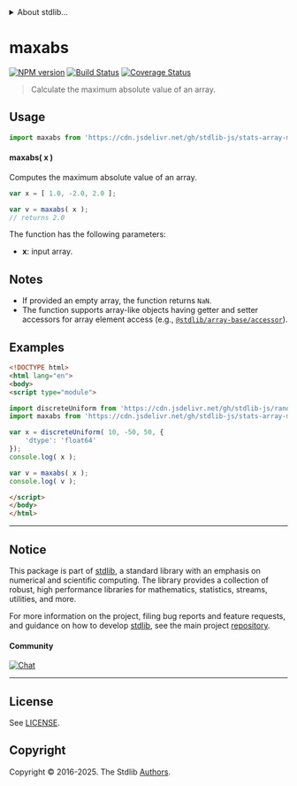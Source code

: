 <!--

@license Apache-2.0

Copyright (c) 2025 The Stdlib Authors.

Licensed under the Apache License, Version 2.0 (the "License");
you may not use this file except in compliance with the License.
You may obtain a copy of the License at

   http://www.apache.org/licenses/LICENSE-2.0

Unless required by applicable law or agreed to in writing, software
distributed under the License is distributed on an "AS IS" BASIS,
WITHOUT WARRANTIES OR CONDITIONS OF ANY KIND, either express or implied.
See the License for the specific language governing permissions and
limitations under the License.

-->


<details>
  <summary>
    About stdlib...
  </summary>
  <p>We believe in a future in which the web is a preferred environment for numerical computation. To help realize this future, we've built stdlib. stdlib is a standard library, with an emphasis on numerical and scientific computation, written in JavaScript (and C) for execution in browsers and in Node.js.</p>
  <p>The library is fully decomposable, being architected in such a way that you can swap out and mix and match APIs and functionality to cater to your exact preferences and use cases.</p>
  <p>When you use stdlib, you can be absolutely certain that you are using the most thorough, rigorous, well-written, studied, documented, tested, measured, and high-quality code out there.</p>
  <p>To join us in bringing numerical computing to the web, get started by checking us out on <a href="https://github.com/stdlib-js/stdlib">GitHub</a>, and please consider <a href="https://opencollective.com/stdlib">financially supporting stdlib</a>. We greatly appreciate your continued support!</p>
</details>

# maxabs

[![NPM version][npm-image]][npm-url] [![Build Status][test-image]][test-url] [![Coverage Status][coverage-image]][coverage-url] <!-- [![dependencies][dependencies-image]][dependencies-url] -->

> Calculate the maximum absolute value of an array.

<section class="intro">

</section>

<!-- /.intro -->



<section class="usage">

## Usage

```javascript
import maxabs from 'https://cdn.jsdelivr.net/gh/stdlib-js/stats-array-maxabs@esm/index.mjs';
```

#### maxabs( x )

Computes the maximum absolute value of an array.

```javascript
var x = [ 1.0, -2.0, 2.0 ];

var v = maxabs( x );
// returns 2.0
```

The function has the following parameters:

-   **x**: input array.

</section>

<!-- /.usage -->

<section class="notes">

## Notes

-   If provided an empty array, the function returns `NaN`.
-   The function supports array-like objects having getter and setter accessors for array element access (e.g., [`@stdlib/array-base/accessor`][@stdlib/array/base/accessor]).

</section>

<!-- /.notes -->

<section class="examples">

## Examples

<!-- eslint no-undef: "error" -->

```html
<!DOCTYPE html>
<html lang="en">
<body>
<script type="module">

import discreteUniform from 'https://cdn.jsdelivr.net/gh/stdlib-js/random-array-discrete-uniform@esm/index.mjs';
import maxabs from 'https://cdn.jsdelivr.net/gh/stdlib-js/stats-array-maxabs@esm/index.mjs';

var x = discreteUniform( 10, -50, 50, {
    'dtype': 'float64'
});
console.log( x );

var v = maxabs( x );
console.log( v );

</script>
</body>
</html>
```

</section>

<!-- /.examples -->

<!-- Section for related `stdlib` packages. Do not manually edit this section, as it is automatically populated. -->

<section class="related">

</section>

<!-- /.related -->

<!-- Section for all links. Make sure to keep an empty line after the `section` element and another before the `/section` close. -->


<section class="main-repo" >

* * *

## Notice

This package is part of [stdlib][stdlib], a standard library with an emphasis on numerical and scientific computing. The library provides a collection of robust, high performance libraries for mathematics, statistics, streams, utilities, and more.

For more information on the project, filing bug reports and feature requests, and guidance on how to develop [stdlib][stdlib], see the main project [repository][stdlib].

#### Community

[![Chat][chat-image]][chat-url]

---

## License

See [LICENSE][stdlib-license].


## Copyright

Copyright &copy; 2016-2025. The Stdlib [Authors][stdlib-authors].

</section>

<!-- /.stdlib -->

<!-- Section for all links. Make sure to keep an empty line after the `section` element and another before the `/section` close. -->

<section class="links">

[npm-image]: http://img.shields.io/npm/v/@stdlib/stats-array-maxabs.svg
[npm-url]: https://npmjs.org/package/@stdlib/stats-array-maxabs

[test-image]: https://github.com/stdlib-js/stats-array-maxabs/actions/workflows/test.yml/badge.svg?branch=main
[test-url]: https://github.com/stdlib-js/stats-array-maxabs/actions/workflows/test.yml?query=branch:main

[coverage-image]: https://img.shields.io/codecov/c/github/stdlib-js/stats-array-maxabs/main.svg
[coverage-url]: https://codecov.io/github/stdlib-js/stats-array-maxabs?branch=main

<!--

[dependencies-image]: https://img.shields.io/david/stdlib-js/stats-array-maxabs.svg
[dependencies-url]: https://david-dm.org/stdlib-js/stats-array-maxabs/main

-->

[chat-image]: https://img.shields.io/gitter/room/stdlib-js/stdlib.svg
[chat-url]: https://app.gitter.im/#/room/#stdlib-js_stdlib:gitter.im

[stdlib]: https://github.com/stdlib-js/stdlib

[stdlib-authors]: https://github.com/stdlib-js/stdlib/graphs/contributors

[umd]: https://github.com/umdjs/umd
[es-module]: https://developer.mozilla.org/en-US/docs/Web/JavaScript/Guide/Modules

[deno-url]: https://github.com/stdlib-js/stats-array-maxabs/tree/deno
[deno-readme]: https://github.com/stdlib-js/stats-array-maxabs/blob/deno/README.md
[umd-url]: https://github.com/stdlib-js/stats-array-maxabs/tree/umd
[umd-readme]: https://github.com/stdlib-js/stats-array-maxabs/blob/umd/README.md
[esm-url]: https://github.com/stdlib-js/stats-array-maxabs/tree/esm
[esm-readme]: https://github.com/stdlib-js/stats-array-maxabs/blob/esm/README.md
[branches-url]: https://github.com/stdlib-js/stats-array-maxabs/blob/main/branches.md

[stdlib-license]: https://raw.githubusercontent.com/stdlib-js/stats-array-maxabs/main/LICENSE

[@stdlib/array/base/accessor]: https://github.com/stdlib-js/array-base-accessor/tree/esm

</section>

<!-- /.links -->
